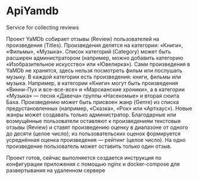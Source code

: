 # ApiYamdb
Service for collecting reviews

Проект YaMDb собирает отзывы (Review) пользователей на произведения (Titles). Произведения делятся на категории: «Книги», «Фильмы», «Музыка». Список категорий (Category) может быть расширен администратором (например, можно добавить категорию «Изобразительное искусство» или «Ювелирка»). Сами произведения в YaMDb не хранятся, здесь нельзя посмотреть фильм или послушать музыку. В каждой категории есть произведения: книги, фильмы или музыка. Например, в категории «Книги» могут быть произведения «Винни-Пух и все-все-все» и «Марсианские хроники», а в категории «Музыка» — песня «Давеча» группы «Насекомые» и вторая сюита Баха. Произведению может быть присвоен жанр (Genre) из списка предустановленных (например, «Сказка», «Рок» или «Артхаус»). Новые жанры может создавать только администратор. Благодарные или возмущённые пользователи оставляют к произведениям текстовые отзывы (Review) и ставят произведению оценку в диапазоне от одного до десяти (целое число); из пользовательских оценок формируется усреднённая оценка произведения — рейтинг (целое число). На одно произведение пользователь может оставить только один отзыв.

Проект готов, сейчас выполняется создается инструкция по конфигурации приложения с помощью nginx и docker-compose для развертывания на удаленном сервере 